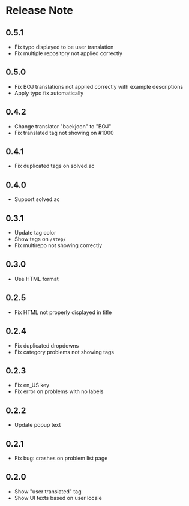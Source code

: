 # Release Note

## 0.5.1

- Fix typo displayed to be user translation
- Fix multiple repository not applied correctly

## 0.5.0

- Fix BOJ translations not applied correctly with example descriptions
- Apply typo fix automatically

## 0.4.2

- Change translator "baekjoon" to "BOJ"
- Fix translated tag not showing on #1000

## 0.4.1

- Fix duplicated tags on solved.ac

## 0.4.0

- Support solved.ac

## 0.3.1

- Update tag color
- Show tags on `/step/`
- Fix multirepo not showing correctly

## 0.3.0

- Use HTML format

## 0.2.5

- Fix HTML not properly displayed in title

## 0.2.4

- Fix duplicated dropdowns
- Fix category problems not showing tags

## 0.2.3

- Fix en_US key
- Fix error on problems with no labels

## 0.2.2

- Update popup text

## 0.2.1

- Fix bug: crashes on problem list page

## 0.2.0

- Show "user translated" tag
- Show UI texts based on user locale
